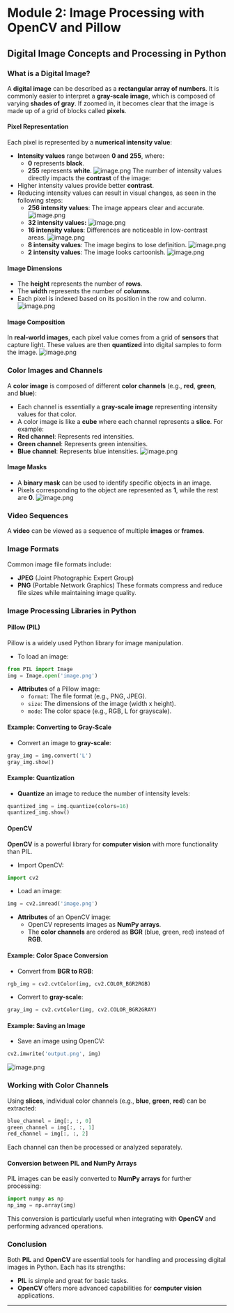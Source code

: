 

# Module 2: Image Processing with OpenCV and Pillow
## Digital Image Concepts and Processing in Python
### What is a Digital Image?
A **digital image** can be described as a **rectangular array of numbers**. It is commonly easier to interpret a **gray-scale image**, which is composed of varying **shades of gray**. If zoomed in, it becomes clear that the image is made up of a grid of blocks called **pixels**.
#### Pixel Representation
Each pixel is represented by a **numerical intensity value**:
- **Intensity values** range between **0 and 255**, where:
	- **0** represents **black**.
	- **255** represents **white**.
![image.png](https://prod-files-secure.s3.us-west-2.amazonaws.com/03e82b26-cccb-4906-bb56-adabcbdc0655/fa1bb4aa-313a-44c2-a7b3-7fa4a8432b08/image.png?X-Amz-Algorithm=AWS4-HMAC-SHA256&X-Amz-Content-Sha256=UNSIGNED-PAYLOAD&X-Amz-Credential=ASIAZI2LB4665YKQUHUB%2F20250208%2Fus-west-2%2Fs3%2Faws4_request&X-Amz-Date=20250208T071224Z&X-Amz-Expires=3600&X-Amz-Security-Token=IQoJb3JpZ2luX2VjEG8aCXVzLXdlc3QtMiJGMEQCICbNUXEC7iQGzQFJ%2BtHUf95HuDSzAx62J0xfj5UleEE9AiBzY54vBbIt1nLbDjHtFkiO8Ely3RE02gDE9%2BYd%2BJIjgyqIBAiH%2F%2F%2F%2F%2F%2F%2F%2F%2F%2F8BEAAaDDYzNzQyMzE4MzgwNSIMrHAOSSmUCQs5FsUoKtwDvZFj9lMH9KT5OmnVkNY2UL4u%2FIDoBUhAIb0c3zOz0Zy3RA8oSl2svcfRbmhX%2BXN6E0%2B9O%2FUxgooL0oKrp4uFpHFvLK9O%2BU5IlldqpAsmOIQTWiM2uEiVIsLZGevBC4dSlxFid6U3lzhjGSqUhg%2FfVMcrfEpM1H%2BU47lbq%2FPB0VtZDLSlIuQgrUFmdOoY2lTG2gbO8Fx1ErdxouzS9x8kGvFxwmUF6hWimklu0dztY6IZk5Br%2BLSKDx7EykYRGQFDmEyzRTsvtln53IwIi9iTIE%2FS09ewyedsSTYdQGPLJwIyLH3dOPnpZxO%2Bez9IuQgSy01QJf4%2BIAAXtuBPjiVMlk60%2F5%2FHTsCYsLuGCi2QKEQsmqxa016JPq8kmYFwQZH3bHjCqSTzdYQhsQdFDMbHCl8pd990NZmBdXccQbhodFrPHl9LJvJsFYjNDiPhV1zHXD%2Fw5K6axXwIFawbe75JKR7w5boI%2BpHE0IFNp93B7x14iYD17iRuQoldDbHKB3OtHaHqE3VpJ2dUAfTdc90F1Bo9Uv8rTkXA%2FpuUKio6UnDYRJmsB9HYLPSXF1bjOoyUvORDEkrutdZoxVAGlWP%2Bo6IYq9xI8XBAUZlT9yERgVEUygqvUNAaIGBsjXkw%2Be6bvQY6pgEOiOkCZZIvHSy9wvhBRgDjH3kVCwmLgWDr0bHVS47mxIH3dzSlLRSiWXg%2F%2FyoUO%2Fu4znY5c5XinCRDUz7YPmoQq2cgHjxbEE7%2FYRiAdi4XTPU7xpfzER0XaHytdxBVBtXG58TfLA5TgAARh9rQbqqPQIffyAoyQYacba0hIEIgKXfH1fH%2Bprc3jxyslL7hSsI72g9I4mp%2FF1vmIud1jfBLQ1wM5jxX&X-Amz-Signature=e4963c7ce0f3aacfe4177e2ee8455bfb397bcfe07d6015cfa881e933bfe436ea&X-Amz-SignedHeaders=host&x-id=GetObject)
The number of intensity values directly impacts the **contrast** of the image:
- Higher intensity values provide better **contrast**.
- Reducing intensity values can result in visual changes, as seen in the following steps:
	- **256 intensity values**: The image appears clear and accurate.
![image.png](https://prod-files-secure.s3.us-west-2.amazonaws.com/03e82b26-cccb-4906-bb56-adabcbdc0655/0de7dfb4-99dc-4b87-8932-5165b3c3b775/image.png?X-Amz-Algorithm=AWS4-HMAC-SHA256&X-Amz-Content-Sha256=UNSIGNED-PAYLOAD&X-Amz-Credential=ASIAZI2LB4665XJW5JN7%2F20250208%2Fus-west-2%2Fs3%2Faws4_request&X-Amz-Date=20250208T071224Z&X-Amz-Expires=3600&X-Amz-Security-Token=IQoJb3JpZ2luX2VjEG8aCXVzLXdlc3QtMiJIMEYCIQDh74%2FarvVaPABwV7UvM7vg7wlnp2XsXbpZQY%2B1ExV9lAIhAPdWyvWbXa0CEJ2xA%2Fv%2F6SiYAUG922VyZNViwikkYouhKogECIf%2F%2F%2F%2F%2F%2F%2F%2F%2F%2FwEQABoMNjM3NDIzMTgzODA1IgxjRJ70xSqWGDLlmboq3AOA0tGAQ%2BBLgpw5W3p7rn3ewyrraCPpAl8huHr9LcTZvp%2Bh8lv9KQQTDOvZwceeb8tXCrD3gQsu0%2BQBVcAwDR85rpYHRrr4E1hd2VhCyzHjvsvsKaJI2tqAG1rD53nTsyL83k%2BkaRk6kKhAcVK49elsIhUUnF2AWmrooTVDcWrjDhBDQzSwXUSsJngcc5NapoxvREsrPB7ddEkQwochqJ%2Bg5fc5jeyxe%2BQrQR4nw6ya9puZPPVDzbkdBjUk11p%2FhnmWhpWz7Erp1hIpRT0i8HVXPltNJ6jol9zyvD5NvbhEgoKP9nwKATEXwQ4lm9ksGUl8QFBMugahm1rYDImeHjKqHFZm1Z3qmxRbMYzOQedn%2BzsXD3mKHiwIzWjRYmF%2BfxIzz57%2Fra9HOaxVfq%2BqWlpoKzZyt%2FqHXYgKyKwjGJoihkMIJD9qJgWA4bMgCwJ4pgotgfX9WmwgoxcOcp8fPeutgZ2o9xuB4H%2Bw459SIVBCSadLVTsrDUN4nv4H2fsWmM5YY8H7oQsA8W1X9M%2Bfu%2BtPYoblutZd%2F%2BRj851tWusXFHTgp94vtFaM4FERVggF5EKwmuE2zmT9Hk%2B4xcZzR0xU1vXCzedEaPYHoGuSOgWpUMsDbxMYleMSck35ODCX75u9BjqkAdV%2B9HRySQ%2F0QosD3VGAn3LxMJban5KTPGvtHQPEFvy4doM8DrHVkzNZ61yMnKqQwDa1Y4%2FObVmpOEJCueGndrXK4u%2FPGsDF4Z2F7l8Zk4d2RCjAin5zMzGSetIT37I0jrZ4Y8zdCpxvjGIySmUeTFJdiaid8ScTMRycN%2FQUJhPh%2F8SweokClOlpns8%2Fi5NE1hQMM6dRAXHFdU2SocdRQv%2FfbXT6&X-Amz-Signature=1586c659b5337b9bfb9adf3a114567b2e1a8870aa2eee2e0192d8be7cfc98c3b&X-Amz-SignedHeaders=host&x-id=GetObject)
	- **32 intensity values:**
![image.png](https://prod-files-secure.s3.us-west-2.amazonaws.com/03e82b26-cccb-4906-bb56-adabcbdc0655/7eb81f08-b190-4c5a-ba2b-2a498a15b2c4/image.png?X-Amz-Algorithm=AWS4-HMAC-SHA256&X-Amz-Content-Sha256=UNSIGNED-PAYLOAD&X-Amz-Credential=ASIAZI2LB4665XJW5JN7%2F20250208%2Fus-west-2%2Fs3%2Faws4_request&X-Amz-Date=20250208T071224Z&X-Amz-Expires=3600&X-Amz-Security-Token=IQoJb3JpZ2luX2VjEG8aCXVzLXdlc3QtMiJIMEYCIQDh74%2FarvVaPABwV7UvM7vg7wlnp2XsXbpZQY%2B1ExV9lAIhAPdWyvWbXa0CEJ2xA%2Fv%2F6SiYAUG922VyZNViwikkYouhKogECIf%2F%2F%2F%2F%2F%2F%2F%2F%2F%2FwEQABoMNjM3NDIzMTgzODA1IgxjRJ70xSqWGDLlmboq3AOA0tGAQ%2BBLgpw5W3p7rn3ewyrraCPpAl8huHr9LcTZvp%2Bh8lv9KQQTDOvZwceeb8tXCrD3gQsu0%2BQBVcAwDR85rpYHRrr4E1hd2VhCyzHjvsvsKaJI2tqAG1rD53nTsyL83k%2BkaRk6kKhAcVK49elsIhUUnF2AWmrooTVDcWrjDhBDQzSwXUSsJngcc5NapoxvREsrPB7ddEkQwochqJ%2Bg5fc5jeyxe%2BQrQR4nw6ya9puZPPVDzbkdBjUk11p%2FhnmWhpWz7Erp1hIpRT0i8HVXPltNJ6jol9zyvD5NvbhEgoKP9nwKATEXwQ4lm9ksGUl8QFBMugahm1rYDImeHjKqHFZm1Z3qmxRbMYzOQedn%2BzsXD3mKHiwIzWjRYmF%2BfxIzz57%2Fra9HOaxVfq%2BqWlpoKzZyt%2FqHXYgKyKwjGJoihkMIJD9qJgWA4bMgCwJ4pgotgfX9WmwgoxcOcp8fPeutgZ2o9xuB4H%2Bw459SIVBCSadLVTsrDUN4nv4H2fsWmM5YY8H7oQsA8W1X9M%2Bfu%2BtPYoblutZd%2F%2BRj851tWusXFHTgp94vtFaM4FERVggF5EKwmuE2zmT9Hk%2B4xcZzR0xU1vXCzedEaPYHoGuSOgWpUMsDbxMYleMSck35ODCX75u9BjqkAdV%2B9HRySQ%2F0QosD3VGAn3LxMJban5KTPGvtHQPEFvy4doM8DrHVkzNZ61yMnKqQwDa1Y4%2FObVmpOEJCueGndrXK4u%2FPGsDF4Z2F7l8Zk4d2RCjAin5zMzGSetIT37I0jrZ4Y8zdCpxvjGIySmUeTFJdiaid8ScTMRycN%2FQUJhPh%2F8SweokClOlpns8%2Fi5NE1hQMM6dRAXHFdU2SocdRQv%2FfbXT6&X-Amz-Signature=076c7f49acb6a6ea026f61373dda56198f1db33f0f20426a6020e9271a9afd18&X-Amz-SignedHeaders=host&x-id=GetObject)
	- **16 intensity values**: Differences are noticeable in low-contrast areas.
![image.png](https://prod-files-secure.s3.us-west-2.amazonaws.com/03e82b26-cccb-4906-bb56-adabcbdc0655/6bf56d44-9a14-4b7b-98c2-1f00b8630f0c/image.png?X-Amz-Algorithm=AWS4-HMAC-SHA256&X-Amz-Content-Sha256=UNSIGNED-PAYLOAD&X-Amz-Credential=ASIAZI2LB4665XJW5JN7%2F20250208%2Fus-west-2%2Fs3%2Faws4_request&X-Amz-Date=20250208T071224Z&X-Amz-Expires=3600&X-Amz-Security-Token=IQoJb3JpZ2luX2VjEG8aCXVzLXdlc3QtMiJIMEYCIQDh74%2FarvVaPABwV7UvM7vg7wlnp2XsXbpZQY%2B1ExV9lAIhAPdWyvWbXa0CEJ2xA%2Fv%2F6SiYAUG922VyZNViwikkYouhKogECIf%2F%2F%2F%2F%2F%2F%2F%2F%2F%2FwEQABoMNjM3NDIzMTgzODA1IgxjRJ70xSqWGDLlmboq3AOA0tGAQ%2BBLgpw5W3p7rn3ewyrraCPpAl8huHr9LcTZvp%2Bh8lv9KQQTDOvZwceeb8tXCrD3gQsu0%2BQBVcAwDR85rpYHRrr4E1hd2VhCyzHjvsvsKaJI2tqAG1rD53nTsyL83k%2BkaRk6kKhAcVK49elsIhUUnF2AWmrooTVDcWrjDhBDQzSwXUSsJngcc5NapoxvREsrPB7ddEkQwochqJ%2Bg5fc5jeyxe%2BQrQR4nw6ya9puZPPVDzbkdBjUk11p%2FhnmWhpWz7Erp1hIpRT0i8HVXPltNJ6jol9zyvD5NvbhEgoKP9nwKATEXwQ4lm9ksGUl8QFBMugahm1rYDImeHjKqHFZm1Z3qmxRbMYzOQedn%2BzsXD3mKHiwIzWjRYmF%2BfxIzz57%2Fra9HOaxVfq%2BqWlpoKzZyt%2FqHXYgKyKwjGJoihkMIJD9qJgWA4bMgCwJ4pgotgfX9WmwgoxcOcp8fPeutgZ2o9xuB4H%2Bw459SIVBCSadLVTsrDUN4nv4H2fsWmM5YY8H7oQsA8W1X9M%2Bfu%2BtPYoblutZd%2F%2BRj851tWusXFHTgp94vtFaM4FERVggF5EKwmuE2zmT9Hk%2B4xcZzR0xU1vXCzedEaPYHoGuSOgWpUMsDbxMYleMSck35ODCX75u9BjqkAdV%2B9HRySQ%2F0QosD3VGAn3LxMJban5KTPGvtHQPEFvy4doM8DrHVkzNZ61yMnKqQwDa1Y4%2FObVmpOEJCueGndrXK4u%2FPGsDF4Z2F7l8Zk4d2RCjAin5zMzGSetIT37I0jrZ4Y8zdCpxvjGIySmUeTFJdiaid8ScTMRycN%2FQUJhPh%2F8SweokClOlpns8%2Fi5NE1hQMM6dRAXHFdU2SocdRQv%2FfbXT6&X-Amz-Signature=bea3db5c6b03d041245d2d7288485eee8dd4fea43047fc57afe981a1df7dcfde&X-Amz-SignedHeaders=host&x-id=GetObject)
	- **8 intensity values**: The image begins to lose definition.
![image.png](https://prod-files-secure.s3.us-west-2.amazonaws.com/03e82b26-cccb-4906-bb56-adabcbdc0655/cca05878-ca1a-43e0-8bec-1d146756f9ae/image.png?X-Amz-Algorithm=AWS4-HMAC-SHA256&X-Amz-Content-Sha256=UNSIGNED-PAYLOAD&X-Amz-Credential=ASIAZI2LB4665XJW5JN7%2F20250208%2Fus-west-2%2Fs3%2Faws4_request&X-Amz-Date=20250208T071224Z&X-Amz-Expires=3600&X-Amz-Security-Token=IQoJb3JpZ2luX2VjEG8aCXVzLXdlc3QtMiJIMEYCIQDh74%2FarvVaPABwV7UvM7vg7wlnp2XsXbpZQY%2B1ExV9lAIhAPdWyvWbXa0CEJ2xA%2Fv%2F6SiYAUG922VyZNViwikkYouhKogECIf%2F%2F%2F%2F%2F%2F%2F%2F%2F%2FwEQABoMNjM3NDIzMTgzODA1IgxjRJ70xSqWGDLlmboq3AOA0tGAQ%2BBLgpw5W3p7rn3ewyrraCPpAl8huHr9LcTZvp%2Bh8lv9KQQTDOvZwceeb8tXCrD3gQsu0%2BQBVcAwDR85rpYHRrr4E1hd2VhCyzHjvsvsKaJI2tqAG1rD53nTsyL83k%2BkaRk6kKhAcVK49elsIhUUnF2AWmrooTVDcWrjDhBDQzSwXUSsJngcc5NapoxvREsrPB7ddEkQwochqJ%2Bg5fc5jeyxe%2BQrQR4nw6ya9puZPPVDzbkdBjUk11p%2FhnmWhpWz7Erp1hIpRT0i8HVXPltNJ6jol9zyvD5NvbhEgoKP9nwKATEXwQ4lm9ksGUl8QFBMugahm1rYDImeHjKqHFZm1Z3qmxRbMYzOQedn%2BzsXD3mKHiwIzWjRYmF%2BfxIzz57%2Fra9HOaxVfq%2BqWlpoKzZyt%2FqHXYgKyKwjGJoihkMIJD9qJgWA4bMgCwJ4pgotgfX9WmwgoxcOcp8fPeutgZ2o9xuB4H%2Bw459SIVBCSadLVTsrDUN4nv4H2fsWmM5YY8H7oQsA8W1X9M%2Bfu%2BtPYoblutZd%2F%2BRj851tWusXFHTgp94vtFaM4FERVggF5EKwmuE2zmT9Hk%2B4xcZzR0xU1vXCzedEaPYHoGuSOgWpUMsDbxMYleMSck35ODCX75u9BjqkAdV%2B9HRySQ%2F0QosD3VGAn3LxMJban5KTPGvtHQPEFvy4doM8DrHVkzNZ61yMnKqQwDa1Y4%2FObVmpOEJCueGndrXK4u%2FPGsDF4Z2F7l8Zk4d2RCjAin5zMzGSetIT37I0jrZ4Y8zdCpxvjGIySmUeTFJdiaid8ScTMRycN%2FQUJhPh%2F8SweokClOlpns8%2Fi5NE1hQMM6dRAXHFdU2SocdRQv%2FfbXT6&X-Amz-Signature=dce6d013c0be4d964e8725235510685678ff171ebf2b72161b3925780972a3fa&X-Amz-SignedHeaders=host&x-id=GetObject)
	- **2 intensity values**: The image looks cartoonish.
![image.png](https://prod-files-secure.s3.us-west-2.amazonaws.com/03e82b26-cccb-4906-bb56-adabcbdc0655/12da64d7-6b97-44e0-bc2c-52b9c47ce212/image.png?X-Amz-Algorithm=AWS4-HMAC-SHA256&X-Amz-Content-Sha256=UNSIGNED-PAYLOAD&X-Amz-Credential=ASIAZI2LB4665XJW5JN7%2F20250208%2Fus-west-2%2Fs3%2Faws4_request&X-Amz-Date=20250208T071224Z&X-Amz-Expires=3600&X-Amz-Security-Token=IQoJb3JpZ2luX2VjEG8aCXVzLXdlc3QtMiJIMEYCIQDh74%2FarvVaPABwV7UvM7vg7wlnp2XsXbpZQY%2B1ExV9lAIhAPdWyvWbXa0CEJ2xA%2Fv%2F6SiYAUG922VyZNViwikkYouhKogECIf%2F%2F%2F%2F%2F%2F%2F%2F%2F%2FwEQABoMNjM3NDIzMTgzODA1IgxjRJ70xSqWGDLlmboq3AOA0tGAQ%2BBLgpw5W3p7rn3ewyrraCPpAl8huHr9LcTZvp%2Bh8lv9KQQTDOvZwceeb8tXCrD3gQsu0%2BQBVcAwDR85rpYHRrr4E1hd2VhCyzHjvsvsKaJI2tqAG1rD53nTsyL83k%2BkaRk6kKhAcVK49elsIhUUnF2AWmrooTVDcWrjDhBDQzSwXUSsJngcc5NapoxvREsrPB7ddEkQwochqJ%2Bg5fc5jeyxe%2BQrQR4nw6ya9puZPPVDzbkdBjUk11p%2FhnmWhpWz7Erp1hIpRT0i8HVXPltNJ6jol9zyvD5NvbhEgoKP9nwKATEXwQ4lm9ksGUl8QFBMugahm1rYDImeHjKqHFZm1Z3qmxRbMYzOQedn%2BzsXD3mKHiwIzWjRYmF%2BfxIzz57%2Fra9HOaxVfq%2BqWlpoKzZyt%2FqHXYgKyKwjGJoihkMIJD9qJgWA4bMgCwJ4pgotgfX9WmwgoxcOcp8fPeutgZ2o9xuB4H%2Bw459SIVBCSadLVTsrDUN4nv4H2fsWmM5YY8H7oQsA8W1X9M%2Bfu%2BtPYoblutZd%2F%2BRj851tWusXFHTgp94vtFaM4FERVggF5EKwmuE2zmT9Hk%2B4xcZzR0xU1vXCzedEaPYHoGuSOgWpUMsDbxMYleMSck35ODCX75u9BjqkAdV%2B9HRySQ%2F0QosD3VGAn3LxMJban5KTPGvtHQPEFvy4doM8DrHVkzNZ61yMnKqQwDa1Y4%2FObVmpOEJCueGndrXK4u%2FPGsDF4Z2F7l8Zk4d2RCjAin5zMzGSetIT37I0jrZ4Y8zdCpxvjGIySmUeTFJdiaid8ScTMRycN%2FQUJhPh%2F8SweokClOlpns8%2Fi5NE1hQMM6dRAXHFdU2SocdRQv%2FfbXT6&X-Amz-Signature=ea40a3fdcd2927a80b834f8df9da0003b59bcf60b72e53e0934eb4d7a623443e&X-Amz-SignedHeaders=host&x-id=GetObject)
#### Image Dimensions
- The **height** represents the number of **rows**.
- The **width** represents the number of **columns**.
- Each pixel is indexed based on its position in the row and column.
![image.png](https://prod-files-secure.s3.us-west-2.amazonaws.com/03e82b26-cccb-4906-bb56-adabcbdc0655/ff056335-e79e-4491-b508-30cd45b6c194/image.png?X-Amz-Algorithm=AWS4-HMAC-SHA256&X-Amz-Content-Sha256=UNSIGNED-PAYLOAD&X-Amz-Credential=ASIAZI2LB4665YKQUHUB%2F20250208%2Fus-west-2%2Fs3%2Faws4_request&X-Amz-Date=20250208T071224Z&X-Amz-Expires=3600&X-Amz-Security-Token=IQoJb3JpZ2luX2VjEG8aCXVzLXdlc3QtMiJGMEQCICbNUXEC7iQGzQFJ%2BtHUf95HuDSzAx62J0xfj5UleEE9AiBzY54vBbIt1nLbDjHtFkiO8Ely3RE02gDE9%2BYd%2BJIjgyqIBAiH%2F%2F%2F%2F%2F%2F%2F%2F%2F%2F8BEAAaDDYzNzQyMzE4MzgwNSIMrHAOSSmUCQs5FsUoKtwDvZFj9lMH9KT5OmnVkNY2UL4u%2FIDoBUhAIb0c3zOz0Zy3RA8oSl2svcfRbmhX%2BXN6E0%2B9O%2FUxgooL0oKrp4uFpHFvLK9O%2BU5IlldqpAsmOIQTWiM2uEiVIsLZGevBC4dSlxFid6U3lzhjGSqUhg%2FfVMcrfEpM1H%2BU47lbq%2FPB0VtZDLSlIuQgrUFmdOoY2lTG2gbO8Fx1ErdxouzS9x8kGvFxwmUF6hWimklu0dztY6IZk5Br%2BLSKDx7EykYRGQFDmEyzRTsvtln53IwIi9iTIE%2FS09ewyedsSTYdQGPLJwIyLH3dOPnpZxO%2Bez9IuQgSy01QJf4%2BIAAXtuBPjiVMlk60%2F5%2FHTsCYsLuGCi2QKEQsmqxa016JPq8kmYFwQZH3bHjCqSTzdYQhsQdFDMbHCl8pd990NZmBdXccQbhodFrPHl9LJvJsFYjNDiPhV1zHXD%2Fw5K6axXwIFawbe75JKR7w5boI%2BpHE0IFNp93B7x14iYD17iRuQoldDbHKB3OtHaHqE3VpJ2dUAfTdc90F1Bo9Uv8rTkXA%2FpuUKio6UnDYRJmsB9HYLPSXF1bjOoyUvORDEkrutdZoxVAGlWP%2Bo6IYq9xI8XBAUZlT9yERgVEUygqvUNAaIGBsjXkw%2Be6bvQY6pgEOiOkCZZIvHSy9wvhBRgDjH3kVCwmLgWDr0bHVS47mxIH3dzSlLRSiWXg%2F%2FyoUO%2Fu4znY5c5XinCRDUz7YPmoQq2cgHjxbEE7%2FYRiAdi4XTPU7xpfzER0XaHytdxBVBtXG58TfLA5TgAARh9rQbqqPQIffyAoyQYacba0hIEIgKXfH1fH%2Bprc3jxyslL7hSsI72g9I4mp%2FF1vmIud1jfBLQ1wM5jxX&X-Amz-Signature=2f218975cf37d8802d2d2a271e3063645ba97d9cea5608b082c3ebe79fec12a8&X-Amz-SignedHeaders=host&x-id=GetObject)
#### Image Composition
In **real-world images**, each pixel value comes from a grid of **sensors** that capture light. These values are then **quantized** into digital samples to form the image.
![image.png](https://prod-files-secure.s3.us-west-2.amazonaws.com/03e82b26-cccb-4906-bb56-adabcbdc0655/0c721ea0-409b-4d32-b630-a00d6f170d18/image.png?X-Amz-Algorithm=AWS4-HMAC-SHA256&X-Amz-Content-Sha256=UNSIGNED-PAYLOAD&X-Amz-Credential=ASIAZI2LB4665YKQUHUB%2F20250208%2Fus-west-2%2Fs3%2Faws4_request&X-Amz-Date=20250208T071224Z&X-Amz-Expires=3600&X-Amz-Security-Token=IQoJb3JpZ2luX2VjEG8aCXVzLXdlc3QtMiJGMEQCICbNUXEC7iQGzQFJ%2BtHUf95HuDSzAx62J0xfj5UleEE9AiBzY54vBbIt1nLbDjHtFkiO8Ely3RE02gDE9%2BYd%2BJIjgyqIBAiH%2F%2F%2F%2F%2F%2F%2F%2F%2F%2F8BEAAaDDYzNzQyMzE4MzgwNSIMrHAOSSmUCQs5FsUoKtwDvZFj9lMH9KT5OmnVkNY2UL4u%2FIDoBUhAIb0c3zOz0Zy3RA8oSl2svcfRbmhX%2BXN6E0%2B9O%2FUxgooL0oKrp4uFpHFvLK9O%2BU5IlldqpAsmOIQTWiM2uEiVIsLZGevBC4dSlxFid6U3lzhjGSqUhg%2FfVMcrfEpM1H%2BU47lbq%2FPB0VtZDLSlIuQgrUFmdOoY2lTG2gbO8Fx1ErdxouzS9x8kGvFxwmUF6hWimklu0dztY6IZk5Br%2BLSKDx7EykYRGQFDmEyzRTsvtln53IwIi9iTIE%2FS09ewyedsSTYdQGPLJwIyLH3dOPnpZxO%2Bez9IuQgSy01QJf4%2BIAAXtuBPjiVMlk60%2F5%2FHTsCYsLuGCi2QKEQsmqxa016JPq8kmYFwQZH3bHjCqSTzdYQhsQdFDMbHCl8pd990NZmBdXccQbhodFrPHl9LJvJsFYjNDiPhV1zHXD%2Fw5K6axXwIFawbe75JKR7w5boI%2BpHE0IFNp93B7x14iYD17iRuQoldDbHKB3OtHaHqE3VpJ2dUAfTdc90F1Bo9Uv8rTkXA%2FpuUKio6UnDYRJmsB9HYLPSXF1bjOoyUvORDEkrutdZoxVAGlWP%2Bo6IYq9xI8XBAUZlT9yERgVEUygqvUNAaIGBsjXkw%2Be6bvQY6pgEOiOkCZZIvHSy9wvhBRgDjH3kVCwmLgWDr0bHVS47mxIH3dzSlLRSiWXg%2F%2FyoUO%2Fu4znY5c5XinCRDUz7YPmoQq2cgHjxbEE7%2FYRiAdi4XTPU7xpfzER0XaHytdxBVBtXG58TfLA5TgAARh9rQbqqPQIffyAoyQYacba0hIEIgKXfH1fH%2Bprc3jxyslL7hSsI72g9I4mp%2FF1vmIud1jfBLQ1wM5jxX&X-Amz-Signature=1779086d81bf0963150f4113df7f4fed799a4ed808a25ddde91709017fa851be&X-Amz-SignedHeaders=host&x-id=GetObject)
### Color Images and Channels
A **color image** is composed of different **color channels** (e.g., **red**, **green**, and **blue**):
- Each channel is essentially a **gray-scale image** representing intensity values for that color.
- A color image is like a **cube** where each channel represents a **slice**.
For example:
- **Red channel**: Represents red intensities.
- **Green channel**: Represents green intensities.
- **Blue channel**: Represents blue intensities.
![image.png](https://prod-files-secure.s3.us-west-2.amazonaws.com/03e82b26-cccb-4906-bb56-adabcbdc0655/c0cc17c9-842f-413f-82e8-f3f44278cf74/image.png?X-Amz-Algorithm=AWS4-HMAC-SHA256&X-Amz-Content-Sha256=UNSIGNED-PAYLOAD&X-Amz-Credential=ASIAZI2LB4665YKQUHUB%2F20250208%2Fus-west-2%2Fs3%2Faws4_request&X-Amz-Date=20250208T071224Z&X-Amz-Expires=3600&X-Amz-Security-Token=IQoJb3JpZ2luX2VjEG8aCXVzLXdlc3QtMiJGMEQCICbNUXEC7iQGzQFJ%2BtHUf95HuDSzAx62J0xfj5UleEE9AiBzY54vBbIt1nLbDjHtFkiO8Ely3RE02gDE9%2BYd%2BJIjgyqIBAiH%2F%2F%2F%2F%2F%2F%2F%2F%2F%2F8BEAAaDDYzNzQyMzE4MzgwNSIMrHAOSSmUCQs5FsUoKtwDvZFj9lMH9KT5OmnVkNY2UL4u%2FIDoBUhAIb0c3zOz0Zy3RA8oSl2svcfRbmhX%2BXN6E0%2B9O%2FUxgooL0oKrp4uFpHFvLK9O%2BU5IlldqpAsmOIQTWiM2uEiVIsLZGevBC4dSlxFid6U3lzhjGSqUhg%2FfVMcrfEpM1H%2BU47lbq%2FPB0VtZDLSlIuQgrUFmdOoY2lTG2gbO8Fx1ErdxouzS9x8kGvFxwmUF6hWimklu0dztY6IZk5Br%2BLSKDx7EykYRGQFDmEyzRTsvtln53IwIi9iTIE%2FS09ewyedsSTYdQGPLJwIyLH3dOPnpZxO%2Bez9IuQgSy01QJf4%2BIAAXtuBPjiVMlk60%2F5%2FHTsCYsLuGCi2QKEQsmqxa016JPq8kmYFwQZH3bHjCqSTzdYQhsQdFDMbHCl8pd990NZmBdXccQbhodFrPHl9LJvJsFYjNDiPhV1zHXD%2Fw5K6axXwIFawbe75JKR7w5boI%2BpHE0IFNp93B7x14iYD17iRuQoldDbHKB3OtHaHqE3VpJ2dUAfTdc90F1Bo9Uv8rTkXA%2FpuUKio6UnDYRJmsB9HYLPSXF1bjOoyUvORDEkrutdZoxVAGlWP%2Bo6IYq9xI8XBAUZlT9yERgVEUygqvUNAaIGBsjXkw%2Be6bvQY6pgEOiOkCZZIvHSy9wvhBRgDjH3kVCwmLgWDr0bHVS47mxIH3dzSlLRSiWXg%2F%2FyoUO%2Fu4znY5c5XinCRDUz7YPmoQq2cgHjxbEE7%2FYRiAdi4XTPU7xpfzER0XaHytdxBVBtXG58TfLA5TgAARh9rQbqqPQIffyAoyQYacba0hIEIgKXfH1fH%2Bprc3jxyslL7hSsI72g9I4mp%2FF1vmIud1jfBLQ1wM5jxX&X-Amz-Signature=f86d9bf2039d73076c21cc422090b58d08e3a28795321d91c826b9c1765203d7&X-Amz-SignedHeaders=host&x-id=GetObject)
#### Image Masks
- A **binary mask** can be used to identify specific objects in an image.
- Pixels corresponding to the object are represented as **1**, while the rest are **0**.
![image.png](https://prod-files-secure.s3.us-west-2.amazonaws.com/03e82b26-cccb-4906-bb56-adabcbdc0655/667eab4d-d19d-4618-81d0-663b6beb002c/image.png?X-Amz-Algorithm=AWS4-HMAC-SHA256&X-Amz-Content-Sha256=UNSIGNED-PAYLOAD&X-Amz-Credential=ASIAZI2LB4665YKQUHUB%2F20250208%2Fus-west-2%2Fs3%2Faws4_request&X-Amz-Date=20250208T071224Z&X-Amz-Expires=3600&X-Amz-Security-Token=IQoJb3JpZ2luX2VjEG8aCXVzLXdlc3QtMiJGMEQCICbNUXEC7iQGzQFJ%2BtHUf95HuDSzAx62J0xfj5UleEE9AiBzY54vBbIt1nLbDjHtFkiO8Ely3RE02gDE9%2BYd%2BJIjgyqIBAiH%2F%2F%2F%2F%2F%2F%2F%2F%2F%2F8BEAAaDDYzNzQyMzE4MzgwNSIMrHAOSSmUCQs5FsUoKtwDvZFj9lMH9KT5OmnVkNY2UL4u%2FIDoBUhAIb0c3zOz0Zy3RA8oSl2svcfRbmhX%2BXN6E0%2B9O%2FUxgooL0oKrp4uFpHFvLK9O%2BU5IlldqpAsmOIQTWiM2uEiVIsLZGevBC4dSlxFid6U3lzhjGSqUhg%2FfVMcrfEpM1H%2BU47lbq%2FPB0VtZDLSlIuQgrUFmdOoY2lTG2gbO8Fx1ErdxouzS9x8kGvFxwmUF6hWimklu0dztY6IZk5Br%2BLSKDx7EykYRGQFDmEyzRTsvtln53IwIi9iTIE%2FS09ewyedsSTYdQGPLJwIyLH3dOPnpZxO%2Bez9IuQgSy01QJf4%2BIAAXtuBPjiVMlk60%2F5%2FHTsCYsLuGCi2QKEQsmqxa016JPq8kmYFwQZH3bHjCqSTzdYQhsQdFDMbHCl8pd990NZmBdXccQbhodFrPHl9LJvJsFYjNDiPhV1zHXD%2Fw5K6axXwIFawbe75JKR7w5boI%2BpHE0IFNp93B7x14iYD17iRuQoldDbHKB3OtHaHqE3VpJ2dUAfTdc90F1Bo9Uv8rTkXA%2FpuUKio6UnDYRJmsB9HYLPSXF1bjOoyUvORDEkrutdZoxVAGlWP%2Bo6IYq9xI8XBAUZlT9yERgVEUygqvUNAaIGBsjXkw%2Be6bvQY6pgEOiOkCZZIvHSy9wvhBRgDjH3kVCwmLgWDr0bHVS47mxIH3dzSlLRSiWXg%2F%2FyoUO%2Fu4znY5c5XinCRDUz7YPmoQq2cgHjxbEE7%2FYRiAdi4XTPU7xpfzER0XaHytdxBVBtXG58TfLA5TgAARh9rQbqqPQIffyAoyQYacba0hIEIgKXfH1fH%2Bprc3jxyslL7hSsI72g9I4mp%2FF1vmIud1jfBLQ1wM5jxX&X-Amz-Signature=648415d83ff878517fa39752c4d9fbcd0b2daae16d38cec5d77f7d8ccc28c2ea&X-Amz-SignedHeaders=host&x-id=GetObject)
### Video Sequences
A **video** can be viewed as a sequence of multiple **images** or **frames**.
### Image Formats
Common image file formats include:
- **JPEG** (Joint Photographic Expert Group)
- **PNG** (Portable Network Graphics)
These formats compress and reduce file sizes while maintaining image quality.
### Image Processing Libraries in Python
#### Pillow (PIL)
Pillow is a widely used Python library for image manipulation.
- To load an image:
```python
from PIL import Image
img = Image.open('image.png')
```
- **Attributes** of a Pillow image:
	- `format`: The file format (e.g., PNG, JPEG).
	- `size`: The dimensions of the image (width x height).
	- `mode`: The color space (e.g., RGB, L for grayscale).
#### Example: Converting to Gray-Scale
- Convert an image to **gray-scale**:
```python
gray_img = img.convert('L')
gray_img.show()
```
#### Example: Quantization
- **Quantize** an image to reduce the number of intensity levels:
```python
quantized_img = img.quantize(colors=16)
quantized_img.show()
```
#### OpenCV
**OpenCV** is a powerful library for **computer vision** with more functionality than PIL.
- Import OpenCV:
```python
import cv2
```
- Load an image:
```python
img = cv2.imread('image.png')
```
- **Attributes** of an OpenCV image:
	- OpenCV represents images as **NumPy arrays**.
	- The **color channels** are ordered as **BGR** (blue, green, red) instead of **RGB**.
#### Example: Color Space Conversion
- Convert from **BGR to RGB**:
```python
rgb_img = cv2.cvtColor(img, cv2.COLOR_BGR2RGB)
```
- Convert to **gray-scale**:
```python
gray_img = cv2.cvtColor(img, cv2.COLOR_BGR2GRAY)
```
#### Example: Saving an Image
- Save an image using OpenCV:
```python
cv2.imwrite('output.png', img)
```
![image.png](https://prod-files-secure.s3.us-west-2.amazonaws.com/03e82b26-cccb-4906-bb56-adabcbdc0655/25fcc977-54ea-484c-997e-9b6bd016f347/image.png?X-Amz-Algorithm=AWS4-HMAC-SHA256&X-Amz-Content-Sha256=UNSIGNED-PAYLOAD&X-Amz-Credential=ASIAZI2LB4665YKQUHUB%2F20250208%2Fus-west-2%2Fs3%2Faws4_request&X-Amz-Date=20250208T071224Z&X-Amz-Expires=3600&X-Amz-Security-Token=IQoJb3JpZ2luX2VjEG8aCXVzLXdlc3QtMiJGMEQCICbNUXEC7iQGzQFJ%2BtHUf95HuDSzAx62J0xfj5UleEE9AiBzY54vBbIt1nLbDjHtFkiO8Ely3RE02gDE9%2BYd%2BJIjgyqIBAiH%2F%2F%2F%2F%2F%2F%2F%2F%2F%2F8BEAAaDDYzNzQyMzE4MzgwNSIMrHAOSSmUCQs5FsUoKtwDvZFj9lMH9KT5OmnVkNY2UL4u%2FIDoBUhAIb0c3zOz0Zy3RA8oSl2svcfRbmhX%2BXN6E0%2B9O%2FUxgooL0oKrp4uFpHFvLK9O%2BU5IlldqpAsmOIQTWiM2uEiVIsLZGevBC4dSlxFid6U3lzhjGSqUhg%2FfVMcrfEpM1H%2BU47lbq%2FPB0VtZDLSlIuQgrUFmdOoY2lTG2gbO8Fx1ErdxouzS9x8kGvFxwmUF6hWimklu0dztY6IZk5Br%2BLSKDx7EykYRGQFDmEyzRTsvtln53IwIi9iTIE%2FS09ewyedsSTYdQGPLJwIyLH3dOPnpZxO%2Bez9IuQgSy01QJf4%2BIAAXtuBPjiVMlk60%2F5%2FHTsCYsLuGCi2QKEQsmqxa016JPq8kmYFwQZH3bHjCqSTzdYQhsQdFDMbHCl8pd990NZmBdXccQbhodFrPHl9LJvJsFYjNDiPhV1zHXD%2Fw5K6axXwIFawbe75JKR7w5boI%2BpHE0IFNp93B7x14iYD17iRuQoldDbHKB3OtHaHqE3VpJ2dUAfTdc90F1Bo9Uv8rTkXA%2FpuUKio6UnDYRJmsB9HYLPSXF1bjOoyUvORDEkrutdZoxVAGlWP%2Bo6IYq9xI8XBAUZlT9yERgVEUygqvUNAaIGBsjXkw%2Be6bvQY6pgEOiOkCZZIvHSy9wvhBRgDjH3kVCwmLgWDr0bHVS47mxIH3dzSlLRSiWXg%2F%2FyoUO%2Fu4znY5c5XinCRDUz7YPmoQq2cgHjxbEE7%2FYRiAdi4XTPU7xpfzER0XaHytdxBVBtXG58TfLA5TgAARh9rQbqqPQIffyAoyQYacba0hIEIgKXfH1fH%2Bprc3jxyslL7hSsI72g9I4mp%2FF1vmIud1jfBLQ1wM5jxX&X-Amz-Signature=2fab1d61229a951ff718b94f346a7e2662f90984801e05c128813f5ae40bbd0e&X-Amz-SignedHeaders=host&x-id=GetObject)
### Working with Color Channels
Using **slices**, individual color channels (e.g., **blue**, **green**, **red**) can be extracted:
```python
blue_channel = img[:, :, 0]
green_channel = img[:, :, 1]
red_channel = img[:, :, 2]
```
Each channel can then be processed or analyzed separately.
#### Conversion between PIL and NumPy Arrays
PIL images can be easily converted to **NumPy arrays** for further processing:
```python
import numpy as np
np_img = np.array(img)
```
This conversion is particularly useful when integrating with **OpenCV** and performing advanced operations.
### Conclusion
Both **PIL** and **OpenCV** are essential tools for handling and processing digital images in Python. Each has its strengths:
- **PIL** is simple and great for basic tasks.
- **OpenCV** offers more advanced capabilities for **computer vision** applications.
___


